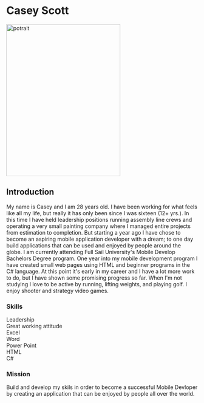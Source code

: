 
<html lang="en">
  <head>
  <meta charset="utf-8">
  <title>My Portfolio Summery</title>
  </head>
  <body>
    <h1>Casey Scott</h1>
    <p><img src="/Users/Casey/Pictures/headShot#1.jpg" width="300" height="400"
    alt="potrait"></p>
    <h2>Introduction</h2>
    <p>My name is Casey and I am 28 years old. I have been working for what feels like all my life, but really it has only been since I was sixteen (12+ yrs.). In this time I have held leadership positions running assembly line crews and operating a very small painting company where I managed entire projects from estimation to completion. But starting a year ago I have chose to become an aspiring mobile application developer with a dream; to one day build applications that can be used and enjoyed by people around the globe. I am currently attending Full Sail University's Mobile Develop Bachelors Degree program. One year into my mobile development program I have created small web pages using HTML and beginner programs in the C# language. At this point it's early in my career and I have a lot more work to do, but I have shown some promising progress so far. When I'm not studying I love to be active by running, lifting weights, and playing golf. I enjoy shooter and strategy video games. </p>
    <h3>Skills</h3>
    <p>Leadership<br>
    Great working attitude<br>
    Excel<br>
    Word<br>
    Power Point<br>
    HTML<br>
    C#<br>
        </p>
    <h3>Mission</h3>
    <p>Build and develop my skils in order to become a successful Mobile Devloper by creating an application that can be enjoyed by people all over the world.</p>
    
  </body>
</html>
